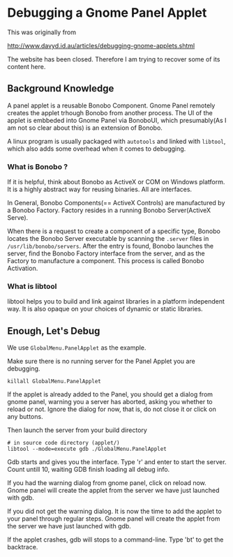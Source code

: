 # Debugging a Gnome Panel Applet #

This was originally from

http://www.davyd.id.au/articles/debugging-gnome-applets.shtml

The website has been closed. Therefore I am trying to recover some of its content here.

## Background Knowledge ##

A panel applet is a reusable Bonobo Component. Gnome Panel remotely creates the applet trhough Bonobo from another process. The UI of the applet is embbeded into Gnome Panel via BonoboUI, which presumably(As I am not so clear about this) is an extension of Bonobo.

A linux program is usually packaged with `autotools` and linked with `libtool`, which also adds some overhead when it comes to debugging.

### What is Bonobo ? ###

If it is helpful, think about Bonobo as ActiveX or COM on Windows platform. It is a highly abstract way for reusing binaries. All are interfaces.

In General, Bonobo Components(== ActiveX Controls) are manufactured by a Bonobo Factory. Factory resides in a running Bonobo Server(ActiveX Serve).

When there is a request to create a component of a specific type, Bonobo locates the Bonobo Server executable by scanning the `.server` files in `/usr/lib/bonobo/servers`. After the entry is found, Bonobo launches the server, find the Bonobo Factory interface from the server, and as the Factory to manufacture a component. This process is called Bonobo Activation.

### What is libtool ###

libtool helps you to build and link against libraries in a platform independent way. It is also opaque on your choices of dynamic or static libraries.


## Enough, Let's Debug ##

We use `GlobalMenu.PanelApplet` as the example.


Make sure there is no running server for the Panel Applet you are debugging.

```
killall GlobalMenu.PanelApplet
```

If the applet is already added to the Panel, you should get a dialog from gnome panel,
warning you a server has aborted, asking you whether to reload or not.
Ignore the dialog for now, that is, do not close it or click on any buttons.

Then launch the server from your build directory
```
# in source code directory (applet/)
libtool --mode=execute gdb ./GlobalMenu.PanelApplet
```

Gdb starts and gives you the interface. Type 'r' and enter to start the server. Count untill 10, waiting GDB finish loading all debug info.

If you had the warning dialog from gnome panel, click on reload now.
Gnome panel will create the applet from the server we have just launched with gdb.

If you did not get the warning dialog.
It is now the time to add the applet to your panel through regular steps.
Gnome panel will create the applet from the server we have just launched with gdb.

If the applet crashes, gdb will stops to a command-line. Type 'bt' to get the backtrace.